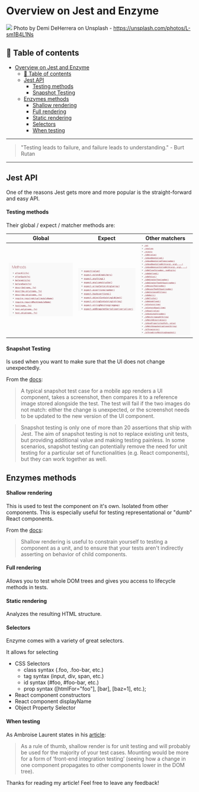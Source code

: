 # Overview on Jest and Enzyme 
[<img src="https://images.unsplash.com/photo-1461023058943-07fcbe16d735?dpr=2&auto=format&fit=crop&w=1080&h=721&q=80&cs=tinysrgb&crop=">](
https://unsplash.com/photos/L-sm1B4L1Ns)
Photo by Demi DeHerrera on Unsplash - https://unsplash.com/photos/L-sm1B4L1Ns


## 📄 Table of contents

<!-- TOC -->

- [Overview on Jest and Enzyme](#overview-on-jest-and-enzyme)
  - [📄 Table of contents](#📄-table-of-contents)
  - [Jest API](#jest-api)
      - [Testing methods](#testing-methods)
      - [Snapshot Testing](#snapshot-testing)
  - [Enzymes methods](#enzymes-methods)
      - [Shallow rendering](#shallow-rendering)
      - [Full rendering](#full-rendering)
      - [Static rendering](#static-rendering)
      - [Selectors](#selectors)
      - [When testing](#when-testing)

<!-- /TOC -->

---
>"Testing leads to failure, and failure leads to understanding." - Burt Rutan
---

## Jest API

One of the reasons Jest gets more and more popular is the straight-forward and easy API.

#### Testing methods

Their global /  expect / matcher methods are:

|Global|Expect|Other matchers|
|---|---|---|
|[![screenshot](../assets/TESTREACT/globals.png)](https://facebook.github.io/jest/docs/en/api.html#methods)|[![screenshot](../assets/TESTREACT/expect.png)](https://facebook.github.io/jest/docs/en/api.html#methods)|[![screenshot](../assets/TESTREACT/matcherMethods.png)](https://facebook.github.io/jest/docs/en/api.html#methods)|

#### Snapshot Testing

Is used when you want to make sure that the UI does not change unexpectedly. 

From the [docs](https://facebook.github.io/jest/docs/en/snapshot-testing.html):

> A typical snapshot test case for a mobile app renders a UI component, takes a screenshot, then compares it to a reference image stored alongside the test. The test will fail if the two images do not match: either the change is unexpected, or the screenshot needs to be updated to the new version of the UI component.


> Snapshot testing is only one of more than 20 assertions that ship with Jest. The aim of snapshot testing is not to replace existing unit tests, but providing additional value and making testing painless. In some scenarios, snapshot testing can potentially remove the need for unit testing for a particular set of functionalities (e.g. React components), but they can work together as well.


## Enzymes methods

#### Shallow rendering

This is used to test the component on it's own. Isolated from other components. This is especially useful for testing representational or "dumb" React components.

From the [docs](http://airbnb.io/enzyme/docs/api/shallow.html):
> Shallow rendering is useful to constrain yourself to testing a component as a unit, and to ensure that your tests aren't indirectly asserting on behavior of child components.

#### Full rendering

Allows you to test whole DOM trees and gives you access to lifecycle methods in tests. 

#### Static rendering

Analyzes the resulting HTML structure. 

#### Selectors

Enzyme comes with a variety of great selectors. 

It allows for selecting

- CSS Selectors
  - class syntax (.foo, .foo-bar, etc.)
  - tag syntax (input, div, span, etc.)
  - id syntax (#foo, #foo-bar, etc.)
  - prop syntax ([htmlFor="foo"], [bar], [baz=1], etc.);
- React component constructors
- React component displayName
- Object Property Selector

#### When testing 

As Ambroise Laurent states in his [article](https://www.theodo.fr/blog/2017/04/enzyme-fast-and-simple-react-testing/):
> As a rule of thumb, shallow render is for unit testing and will probably be used for the majority of your test cases. Mounting would be more for a form of ‘front-end integration testing’ (seeing how a change in one component propagates to other components lower in the DOM tree). 


Thanks for reading my article! Feel free to leave any feedback! 


<!-- Written by Daniel Deutsch (deudan1010@gmail.com) -->
